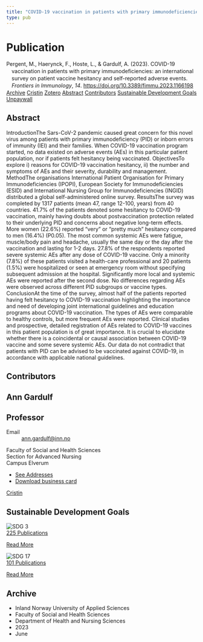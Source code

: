 ```yaml
---
title: "COVID-19 vaccination in patients with primary immunodeficiencies: an international survey on patient vaccine hesitancy and self-reported adverse events"
type: pub
---
```

<h1>Publication</h1>
<article id="csl-bib-container-U49GWP8E" class="csl-bib-container">
  <div class="csl-bib-body" style="line-height: 1.35; padding-left: 1em; text-indent:-1em;">
  <div class="csl-entry">Pergent, M., Haerynck, F., Hoste, L., &amp; Gardulf, A. (2023). COVID-19 vaccination in patients with primary immunodeficiencies: an international survey on patient vaccine hesitancy and self-reported adverse events. <i>Frontiers in Immunology</i>, <i>14</i>. <a href="https://doi.org/10.3389/fimmu.2023.1166198">https://doi.org/10.3389/fimmu.2023.1166198</a></div>
</div>
  <div class="csl-bib-buttons">
    <a href="#taxonomy-article-U49GWP8E" class="csl-bib-button">Archive</a>
    <a href="https://app.cristin.no/results/show.jsf?id=2153815" alt="Cristin URL" class="csl-bib-button">Cristin</a>
    <a href="http://zotero.org/groups/5022929/items/U49GWP8E" alt="Zotero URL" class="csl-bib-button">Zotero</a>
    <a href="#abstract-article-U49GWP8E" class="csl-bib-button">Abstract</a>
    <a href="#contributors-article-U49GWP8E" class="csl-bib-button">Contributors</a>
    <a href="#sdg-article-U49GWP8E" class="csl-bib-button">Sustainable Development Goals</a>
    <a href="https://www.frontiersin.org/articles/10.3389/fimmu.2023.1166198/pdf" class="csl-bib-button">Unpaywall</a>
  </div>
  <div id="csl-bib-meta-container-U49GWP8E"></div>
</article>
<div id="csl-bib-meta-U49GWP8E" class="csl-bib-meta">
  <article id="abstract-article-U49GWP8E" class="abstract-article">
    <h1>Abstract</h1>
    IntroductionThe Sars-CoV-2 pandemic caused great concern for this novel virus among patients with primary immunodeficiency (PID) or inborn errors of immunity (IEI) and their families. When COVID-19 vaccination program started, no data existed on adverse events (AEs) in this particular patient population, nor if patients felt hesitancy being vaccinated. ObjectivesTo explore i) reasons for COVID-19 vaccination hesitancy, ii) the number and symptoms of AEs and their severity, durability and management. MethodThe organisations International Patient Organisation for Primary Immunodeficiencies (IPOPI), European Society for Immunodeficiencies (ESID) and International Nursing Group for Immunodeficiencies (INGID) distributed a global self-administered online survey. ResultsThe survey was completed by 1317 patients (mean 47, range 12-100, years) from 40 countries. 41.7% of the patients denoted some hesitancy to COVID-19 vaccination, mainly having doubts about postvaccination protection related to their underlying PID and concerns about negative long-term effects. More women (22.6%) reported “very” or “pretty much” hesitancy compared to men (16.4%) (P0.05). The most common systemic AEs were fatigue, muscle/body pain and headache, usually the same day or the day after the vaccination and lasting for 1-2 days. 27.8% of the respondents reported severe systemic AEs after any dose of COVID-19 vaccine. Only a minority (7.8%) of these patients visited a health-care professional and 20 patients (1.5%) were hospitalized or seen at emergency room without specifying subsequent admission at the hospital. Significantly more local and systemic AEs were reported after the second dose. No differences regarding AEs were observed across different PID subgroups or vaccine types. ConclusionAt the time of the survey, almost half of the patients reported having felt hesitancy to COVID-19 vaccination highlighting the importance and need of developing joint international guidelines and education programs about COVID-19 vaccination. The types of AEs were comparable to healthy controls, but more frequent AEs were reported. Clinical studies and prospective, detailed registration of AEs related to COVID-19 vaccines in this patient population is of great importance. It is crucial to elucidate whether there is a coincidental or causal association between COVID-19 vaccine and some severe systemic AEs. Our data do not contradict that patients with PID can be advised to be vaccinated against COVID-19, in accordance with applicable national guidelines.
  </article>
  <article id="contributors-article-U49GWP8E" class="contributors-article">
    <h1>Contributors</h1>
    <div class="personas">
<div class="vrtx-hinn-person-card">
<div class="photo">
<i class="lar la-user-circle missing-person"></i>
</div>
<div class="info">
<hgroup><h1>Ann Gardulf</h1>
<h2>Professor</h2>
</hgroup><dl>
<dt>Email</dt>
<dd>
<a href="mailto:ann.gardulf@inn.no">ann.gardulf@inn.no</a>
</dd>
</dl>
<p>
Faculty of Social and Health Sciences<br>
Section for Advanced Nursing<br>
Campus Elverum
</p>
<ul class="vrtx-hinn-links">
<li><a href="https://www.inn.no/english/find-an-employee/ann-gardulf.html#vrtx-hinn-addresses">See Addresses</a></li>
<li><a href="https://www.inn.no/english/find-an-employee/ann-gardulf.html?vrtx=vcf">Download business card</a></li>
</ul>
</div>
</div>
<a href="https://app.cristin.no/persons/show.jsf?id=1318305" alt="Cristin URL" class="personas-cristin">Cristin</a>
</div>
  </article>
  <article id="sdg-article-U49GWP8E" class="sdg-article">
    <h1>Sustainable Development Goals</h1>
    <div class="sdg-container"><div id="sdg3" class="sdg">
<img src="{{< params subfolder >}}images/sdg/sdg03_en.png" class="image" alt="SDG 3">
<div class="sdg-overlay">
<a href="{{< params subfolder >}}en/archive/?sdg=3#archive" class="sdg-publication-count"><span>225</span> Publications</a>
<p><a href="https://sdgs.un.org/goals/goal3" class="sdg-read-more">Read More</a></p>
</div>
</div> <div id="sdg17" class="sdg">
<img src="{{< params subfolder >}}images/sdg/sdg17_en.png" class="image" alt="SDG 17">
<div class="sdg-overlay">
<a href="{{< params subfolder >}}en/archive/?sdg=17#archive" class="sdg-publication-count"><span>101</span> Publications</a>
<p><a href="https://sdgs.un.org/goals/goal17" class="sdg-read-more">Read More</a></p>
</div>
</div></div>
  </article>
  <article id="taxonomy-article-U49GWP8E" class="taxonomy-article">
    <h1>Archive</h1>
    <ul>
      <li>Inland Norway University of Applied Sciences</li>
      <li>Faculty of Social and Health Sciences</li>
      <li>Department of Health and Nursing Sciences</li>
      <li>2023</li>
      <li>June</li>
    </ul>
  </article>
</div>
